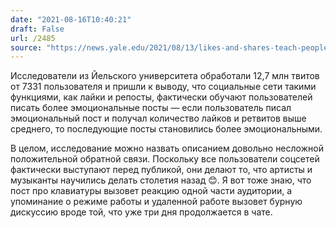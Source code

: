 ```yaml
---
date: "2021-08-16T10:40:21"
draft: False
url: /2485
source: "https://news.yale.edu/2021/08/13/likes-and-shares-teach-people-express-more-outrage-online"
---
```


Исследователи из Йельского университета обработали 12,7 млн твитов от 7331 пользователя и пришли к выводу, что социальные сети такими функциями, как лайки и репосты, фактически обучают пользователей писать более эмоциональные посты — если пользователь писал эмоциональный пост и получал количество лайков и ретвитов выше среднего, то последующие посты становились более эмоциональными. 

В целом, исследование можно назвать описанием довольно несложной положительной обратной связи. Поскольку все пользователи соцсетей фактически выступают перед публикой, они делают то, что артисты и музыканты научились делать столетия назад 😊. Я вот тоже знаю, что пост про клавиатуры вызовет реакцию одной части аудитории, а упоминание о режиме работы и удаленной работе вызовет бурную дискуссию вроде той, что уже три дня продолжается в чате.
